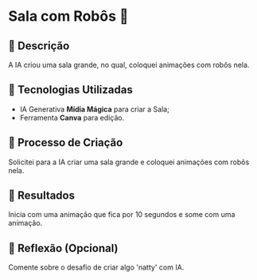 # Sala com Robôs 🌌

## 📒 Descrição
A IA criou uma sala grande, no qual, coloquei animações com robôs nela.

## 🤖 Tecnologias Utilizadas
- IA Generativa **Mídia Mágica** para criar a Sala;
- Ferramenta **Canva** para edição.

## 🧐 Processo de Criação
Solicitei para a IA criar uma sala grande e coloquei animações com robôs nela.

## 🚀 Resultados
Inicia com uma animação que fica por 10 segundos e some com uma animação. 

## 💭 Reflexão (Opcional)
Comente sobre o desafio de criar algo 'natty' com IA.
